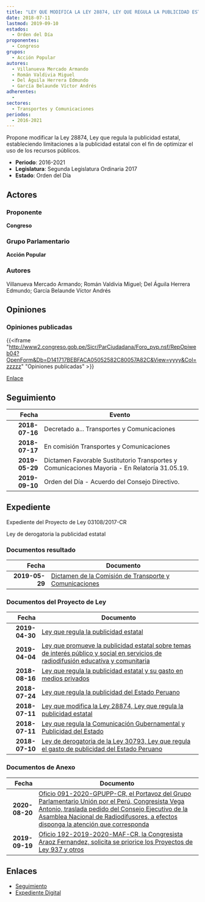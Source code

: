 ```yaml
---
title: "LEY QUE MODIFICA LA LEY 28874, LEY QUE REGULA LA PUBLICIDAD ESTATAL"
date: 2018-07-11
lastmod: 2019-09-10
estados: 
  - Orden del Día
proponentes: 
  - Congreso
grupos: 
  - Acción Popular
autores: 
  - Villanueva Mercado Armando
  - Román Valdivia Miguel
  - Del Águila Herrera Edmundo
  - García Belaunde Víctor Andrés
adherentes: 
  - 
sectores: 
  - Transportes y Comunicaciones
periodos: 
  - 2016-2021
---
```


Propone modificar la Ley 28874, Ley que regula la publicidad estatal, estableciendo limitaciones a la publicidad estatal con el fin de optimizar el uso de los recursos públicos.

- **Periodo**: 2016-2021
- **Legislatura**: Segunda Legislatura Ordinaria 2017
- **Estado**: Orden del Día

## Actores

### Proponente

**Congreso**

### Grupo Parlamentario

**Acción Popular**

### Autores

Villanueva Mercado Armando; Román Valdivia Miguel; Del Águila Herrera Edmundo; García Belaunde Víctor Andrés


## Opiniones

### Opiniones publicadas

{{<iframe "http://www2.congreso.gob.pe/Sicr/ParCiudadana/Foro_pvp.nsf/RepOpiweb04?OpenForm&Db=D141717BEBFACA05052582C80057A82C&View=yyyy&Col=zzzzz" "Opiniones publicadas" >}}

[Enlace](http://www2.congreso.gob.pe/Sicr/ParCiudadana/Foro_pvp.nsf/RepOpiweb04?OpenForm&Db=D141717BEBFACA05052582C80057A82C&View=yyyy&Col=zzzzz)

## Seguimiento

| Fecha | Evento |
|------:|--------|
| **2018-07-16** | Decretado a... Transportes y Comunicaciones|
| **2018-07-17** | En comisión Transportes y Comunicaciones|
| **2019-05-29** | Dictamen Favorable Sustitutorio Transportes y Comunicaciones Mayoria - En Relatoría 31.05.19.|
| **2019-09-10** | Orden del Día - Acuerdo del Consejo Directivo.|


## Expediente

Expediente del Proyecto de Ley 03108/2017-CR

Ley de derogatoria la publicidad estatal


### Documentos resultado

| Fecha | Documento |
|------:|--------|
| **2019-05-29** | [Dictamen de la Comisión de Transporte y Comunicaciones](http://www.leyes.congreso.gob.pe/Documentos/2016_2021/Dictamenes/Proyectos_de_Ley/03100DC23MAY20190529.pdf) |

### Documentos del Proyecto de Ley

| Fecha | Documento |
|------:|--------|
| **2019-04-30** | [Ley que regula la publicidad estatal](http://www.leyes.congreso.gob.pe/Documentos/2016_2021/Proyectos_de_Ley_y_de_Resoluciones_Legislativas/PL0425820190430.pdf) |
| **2019-04-04** | [Ley que promueve la publicidad estatal sobre temas de interés público y social en servicios de radiodifusión educativa y comunitaria](http://www.leyes.congreso.gob.pe/Documentos/2016_2021/Proyectos_de_Ley_y_de_Resoluciones_Legislativas/PL0414720190404..pdf) |
| **2018-08-16** | [Ley que regula la publicidad estatal y su gasto en medios privados](http://www.leyes.congreso.gob.pe/Documentos/2016_2021/Proyectos_de_Ley_y_de_Resoluciones_Legislativas/PL0322320180816.PDF) |
| **2018-07-24** | [Ley que regula la publicidad del Estado Peruano](http://www.leyes.congreso.gob.pe/Documentos/2016_2021/Proyectos_de_Ley_y_de_Resoluciones_Legislativas/PL0314220180724.PDF) |
| **2018-07-11** | [Ley que modifica la Ley 28874, Ley que regula la publicidad estatal](http://www.leyes.congreso.gob.pe/Documentos/2016_2021/Proyectos_de_Ley_y_de_Resoluciones_Legislativas/PL0310920180711.pdf) |
| **2018-07-11** | [Ley que regula la Comunicación Gubernamental y Publicidad del Estado](http://www.leyes.congreso.gob.pe/Documentos/2016_2021/Proyectos_de_Ley_y_de_Resoluciones_Legislativas/PL0310720180711.PDF) |
| **2018-07-10** | [Ley de derogatoria de la Ley 30793, Ley que regula el gasto de publicidad del Estado Peruano](http://www.leyes.congreso.gob.pe/Documentos/2016_2021/Proyectos_de_Ley_y_de_Resoluciones_Legislativas/PL0310020180710..pdf) |

### Documentos de Anexo

| Fecha | Documento |
|------:|--------|
| **2020-08-20** | [Oficio 091-2020-GPUPP-CR, el Portavoz del Grupo Parlamentario Unión por el Perú, Congresista Vega Antonio, traslada pedido del Consejo Ejecutivo de la Asamblea Nacional de Radiodifusores, a efectos disponga la atención que corresponda](http://www.leyes.congreso.gob.pe/Documentos/2016_2021/Oficios/Grupos_Parlamentarios/OFICIO-091-2020-GPUPP-CR.pdf) |
| **2019-09-19** | [Oficio 192-2019-2020-MAF-CR, la Congresista Araoz Fernandez, solicita se priorice los Proyectos de Ley 937 y otros](http://www.leyes.congreso.gob.pe/Documentos/2016_2021/Oficios/Congresistas/OFICIO-192-2019-2020-MAF-CR.pdf) |

## Enlaces 

- [Seguimiento](http://www2.congreso.gob.pe/Sicr/TraDocEstProc/CLProLey2016.nsf/f7fff46988ca05b1052578e100829cc7/be7b11e2c3118760052582c80004771a?OpenDocument)
- [Expediente Digital](http://www2.congreso.gob.pe/Sicr/TraDocEstProc/CLProLey2016.nsf/f7fff46988ca05b1052578e100829cc7/be7b11e2c3118760052582c80004771a?OpenDocument&Click=05257FB7005EB655.eb71d0cf91d8294e05256cdf006b5706/$Body/0.1C6C)
